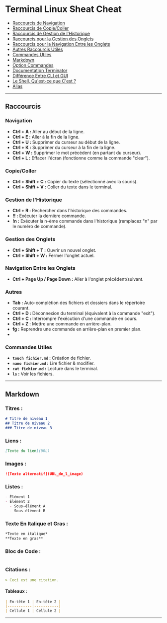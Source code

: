 # Terminal Linux Sheat Cheat

- [Raccourcis de Navigation](#raccourcis-de-navigation)
- [Raccourcis de Copie/Coller](#raccourcis-de-copiecoller)
- [Raccourcis de Gestion de l'Historique](#raccourcis-de-gestion-de-lhistorique)
- [Raccourcis pour la Gestion des Onglets](#raccourcis-pour-la-gestion-des-onglets)
- [Raccourcis pour la Navigation Entre les Onglets](#raccourcis-pour-la-navigation-entre-les-onglets)
- [Autres Raccourcis Utiles](#autres-raccourcis-utiles)
- [Commandes Utiles](#commandes-utiles)
- [Markdown](#markdown)
- [Option Commandes](#option-commandes)
- [Documentation Terminator](#documentation-terminator)
- [Différence Entre CLI et GUI](#différence-entre-cli-et-gui)
- [Le Shell, Qu'est-ce que C'est ?](#le-shell-quest-ce-que-cest)
- [Alias](#alias)

---
## Raccourcis

### Navigation
- **Ctrl + A :** Aller au début de la ligne.
- **Ctrl + E :** Aller à la fin de la ligne.
- **Ctrl + U :** Supprimer du curseur au début de la ligne.
- **Ctrl + K :** Supprimer du curseur à la fin de la ligne.
- **Ctrl + W :** Supprimer le mot précédent (en partant du curseur).
- **Ctrl + L :** Effacer l'écran (fonctionne comme la commande "clear").

### Copie/Coller
- **Ctrl + Shift + C :** Copier du texte (sélectionné avec la souris).
- **Ctrl + Shift + V :** Coller du texte dans le terminal.

### Gestion de l'Historique
- **Ctrl + R :** Rechercher dans l'historique des commandes.
- **!! :** Exécuter la dernière commande.
- **!n :** Exécuter la n-ème commande dans l'historique (remplacez "n" par le numéro de commande).

### Gestion des Onglets
- **Ctrl + Shift + T :** Ouvrir un nouvel onglet.
- **Ctrl + Shift + W :** Fermer l'onglet actuel.

### Navigation Entre les Onglets
- **Ctrl + Page Up / Page Down :** Aller à l'onglet précédent/suivant.

### Autres
- **Tab :** Auto-complétion des fichiers et dossiers dans le répertoire courant.
- **Ctrl + D :** Déconnexion du terminal (équivalent à la commande "exit").
- **Ctrl + C :** Interrompre l'exécution d'une commande en cours.
- **Ctrl + Z :** Mettre une commande en arrière-plan.
- **fg :** Reprendre une commande en arrière-plan en premier plan.
- 
### Commandes Utiles
- **`touch fichier.md` :** Création de fichier.
- **`nano fichier.md` :** Lire fichier & modifier.
- **`cat fichier.md` :** Lecture dans le terminal.
- **`ls` :** Voir les fichiers.

---

## Markdown

### Titres :
```markdown
# Titre de niveau 1
## Titre de niveau 2
### Titre de niveau 3
```

### Liens :
```markdown
[Texte du lien](URL)
```

### Images :
```markdown
![Texte alternatif](URL_de_l_image)
```

### Listes :
```markdown
- Élément 1
- Élément 2
  - Sous-élément A
  - Sous-élément B
```

### Texte En Italique et Gras :
```markdown
*Texte en italique*
**Texte en gras**
```

### Bloc de Code :
```markdown
```

### Citations :
```markdown
> Ceci est une citation.
```

#### Tableaux :
```markdown
| En-tête 1 | En-tête 2 |
|-----------|-----------|
| Cellule 1 | Cellule 2 |
```

---
